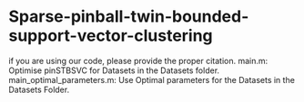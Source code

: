 # Sparse-pinball-twin-bounded-support-vector-clustering


if you are using our code, please provide the proper citation.
main.m: Optimise pinSTBSVC for Datasets in the Datasets folder.
main_optimal_parameters.m: Use Optimal parameters for the Datasets in the Datasets Folder.
